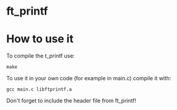 # ft_printf

# How to use it
To compile the t_printf use:
```
make
```

To use it in your own code (for example in main.c) compile it with:
```
gcc main.c libftprintf.a
```
Don't forget to include the header file from ft_printf!
